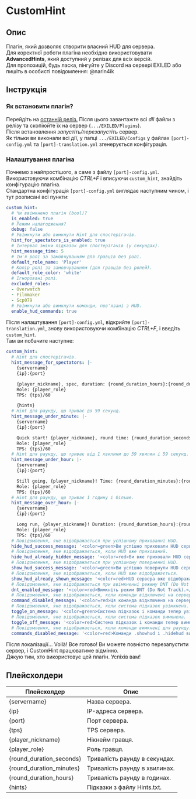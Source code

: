 # CustomHint
## Опис
Плагін, який дозволяє створити власний HUD для сервера.  
Для коректної роботи плагіна необхідно використовувати **AdvancedHints**, який доступний у релізах для всіх версій.  
Для пропозицій, будь ласка, пінгуйте у Discord на сервері EXILED або пишіть в особисті повідомлення: @narin4ik  

## Інструкція
### Як встановити плагін?
Перейдіть на [останній реліз.](https://github.com/BTF-SCPSL/CustomHint/releases) Після цього завантажте всі *dll* файли з релізу та скопіюйте їх на сервер (`.../EXILED/Plugins`).  
Після встановлення *запустіть/перезапустіть* сервер.  
Як тільки ви виконали всі дії, у папці `.../EXILED/Configs` у файлах `[port]-config.yml` та `[port]-translation.yml` згенерується конфігурація.

### Налаштування плагіна
Почнемо з найпростішого, а саме з файлу `[port]-config.yml`. Використовуючи комбінацію *CTRL+F* і вписуючи `custom_hint`, знайдіть конфігурацію плагіна.  
Стандартна конфігурація `[port]-config.yml` виглядає наступним чином, і тут розписані всі пункти:
```yaml
custom_hint:
  # Чи ввімкнено плагін (bool)?
  is_enabled: true
  # Режим налагодження?
  debug: false
  # Увімкнути або вимкнути Hint для спостерігачів.
  hint_for_spectators_is_enabled: true
  # Інтервал зміни підказок для спостерігачів (у секундах).
  hint_message_time: 5
  # Ім'я ролі за замовчуванням для гравців без ролі.
  default_role_name: 'Player'
  # Колір ролі за замовчуванням (для гравців без ролей).
  default_role_color: 'white'
  # Ігноровані ролі.
  excluded_roles:
  - Overwatch
  - Filmmaker
  - Scp079
  # Увімкнути або вимкнути команди, пов'язані з HUD.
  enable_hud_commands: true
```
Після налаштування `[port]-config.yml`, відкрийте `[port]-translation.yml`, знову використовуючи комбінацію *CTRL+F*, і введіть `custom_hint`.  
Там ви побачите наступне:
```yaml
custom_hint:
  # Hint для спостерігачів.
  hint_message_for_spectators: |-
    {servername}
    {ip}:{port}

    {player_nickname}, spec, duration: {round_duration_hours}:{round_duration_minutes}:{round_duration_seconds}.
    Role: {player_role}
    TPS: {tps}/60

    {hints}
  # Hint для раунду, що триває до 59 секунд.
  hint_message_under_minute: |-
    {servername}
    {ip}:{port}

    Quick start! {player_nickname}, round time: {round_duration_seconds}s.
    Role: {player_role}
    TPS: {tps}/60
  # Hint для раунду, що триває від 1 хвилини до 59 хвилин і 59 секунд.
  hint_message_under_hour: |-
    {servername}
    {ip}:{port}

    Still going, {player_nickname}! Time: {round_duration_minutes}:{round_duration_seconds}.
    Role: {player_role}
    TPS: {tps}/60
  # Hint для раунду, що триває 1 годину і більше.
  hint_message_over_hour: |-
    {servername}
    {ip}:{port}

    Long run, {player_nickname}! Duration: {round_duration_hours}:{round_duration_minutes}:{round_duration_seconds}.
    Role: {player_role}
    TPS: {tps}/60
  # Повідомлення, яке відображається при успішному прихованні HUD.
  hide_hud_success_message: '<color=green>Ви успішно приховали HUD сервера! Щоб повернути HUD, використовуйте .showhud</color>'
  # Повідомлення, яке відображається, коли HUD вже прихований.
  hide_hud_already_hidden_message: '<color=red>Ви вже приховали HUD сервера.</color>'
  # Повідомлення, яке відображається при успішному поверненні HUD.
  show_hud_success_message: '<color=green>Ви успішно повернули HUD сервера! Щоб приховати знову, використовуйте .hidehud</color>'
  # Повідомлення, яке відображається, коли HUD вже відображається.
  show_hud_already_shown_message: '<color=red>HUD сервера вже відображається.</color>'
  # Повідомлення, яке відображається при ввімкненні режиму DNT (Do Not Track).
  dnt_enabled_message: '<color=red>Вимкніть режим DNT (Do Not Track).</color>'
  # Повідомлення, яке відображається, коли команди відключені на сервері.
  command_disabled_message: '<color=red>Ця команда відключена на сервері.</color>'
  # Повідомлення, яке відображається, коли система підказок увімкнена.
  toggle_on_message: '<color=green>Система підказок і команди тепер увімкнені для цього раунду.</color>'
  # Повідомлення, яке відображається, коли система підказок вимкнена.
  toggle_off_message: '<color=red>Система підказок і команди тепер вимкнені для цього раунду.</color>'
  # Повідомлення, яке відображається, коли команди вимкнені для раунду.
  commands_disabled_message: '<color=red>Команди .showhud і .hidehud вимкнені для цього раунду.</color>'
```
Після локалізації... Voilà! Все готово! Ви можете повністю перезапустити сервер, і CustomHint працюватиме відмінно.  
Дякую тим, хто використовує цей плагін. Успіхів вам!  

## Плейсхолдери
| Плейсхолдер       | Опис                                    |
| ----------------- | --------------------------------------- |
| {servername}      | Назва сервера.                         |
| {ip}              | IP-адреса сервера.                     |
| {port}            | Порт сервера.                          |
| {tps}             | TPS сервера.                           |
| {player_nickname} | Нікнейм гравця.                        |
| {player_role}     | Роль гравця.                           |
| {round_duration_seconds} | Тривалість раунду в секундах.     |
| {round_duration_minutes} | Тривалість раунду в хвилинах.     |
| {round_duration_hours}   | Тривалість раунду в годинах.      |
| {hints}           | Підказки з файлу Hints.txt.            |
